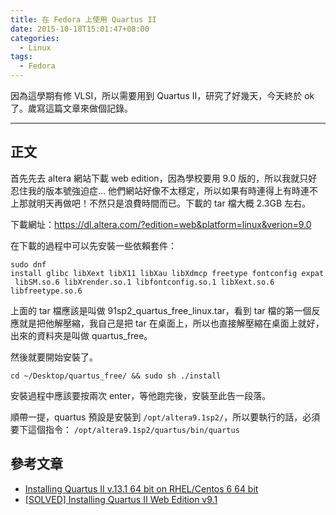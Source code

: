 ```yaml
---
title: 在 Fedora 上使用 Quartus II
date: 2015-10-18T15:01:47+08:00
categories:
  - Linux
tags:
  - Fedora
---
```


因為這學期有修 VLSI，所以需要用到 Quartus II，研究了好幾天，今天終於 ok 了。歲寫這篇文章來做個記錄。

<hr />

## 正文

首先先去 altera 網站下載 web edition，因為學校要用 9.0 版的，所以我就只好忍住我的版本號強迫症… 他們網站好像不太穩定，所以如果有時連得上有時連不上那就明天再做吧！不然只是浪費時間而已。下載的 tar 檔大概 2.3GB 左右。

下載網址：<https://dl.altera.com/?edition=web&platform=linux&verion=9.0>

在下載的過程中可以先安裝一些依賴套件：

`sudo dnf install glibc libXext libX11 libXau libXdmcp freetype fontconfig expat libSM.so.6 libXrender.so.1 libfontconfig.so.1 libXext.so.6 libfreetype.so.6`

上面的 tar 檔應該是叫做 91sp2_quartus_free_linux.tar，看到 tar 檔的第一個反應就是把他解壓縮，我自己是把 tar 在桌面上，所以也直接解壓縮在桌面上就好，出來的資料夾是叫做 quartus_free。

然後就要開始安裝了。

`cd ~/Desktop/quartus_free/ && sudo sh ./install`

安裝過程中應該要按兩次 enter，等他跑完後，安裝至此告一段落。

順帶一提，quartus 預設是安裝到 `/opt/altera9.1sp2/`，所以要執行的話，必須要下這個指令：
`/opt/altera9.1sp2/quartus/bin/quartus`

## 參考文章

- [Installing Quartus II v.13.1 64 bit on RHEL/Centos 6 64 bit](http://www.digitalsolutionslab.com/installing-quartus-ii-v-13-1-64-bit-on-rhelcentos-6-64-bit/)
- [[SOLVED] Installing Quartus II Web Edition v9.1](http://www.linuxquestions.org/questions/slackware-14/%5Bsolved%5D-installing-quartus-ii-web-edition-v9-1-a-4175436463/)
